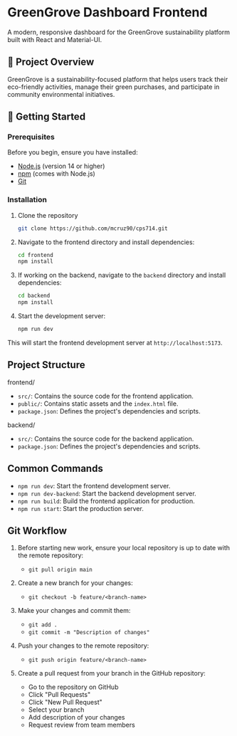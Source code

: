 # GreenGrove Dashboard Frontend

A modern, responsive dashboard for the GreenGrove sustainability platform built with React and Material-UI.

## 🌱 Project Overview

GreenGrove is a sustainability-focused platform that helps users track their eco-friendly activities, manage their green purchases, and participate in community environmental initiatives.

## 🚀 Getting Started

### Prerequisites

Before you begin, ensure you have installed:

- [Node.js](https://nodejs.org/) (version 14 or higher)
- [npm](https://www.npmjs.com/) (comes with Node.js)
- [Git](https://git-scm.com/downloads)

### Installation

1. Clone the repository

    ```bash
    git clone https://github.com/mcruz90/cps714.git
    ```

1. Navigate to the frontend directory and install dependencies:

    ```bash
    cd frontend
    npm install
    ```

1. If working on the backend, navigate to the `backend` directory and install dependencies:

    ```bash
    cd backend
    npm install
    ```

1. Start the development server:

    ```bash
    npm run dev
    ```

This will start the frontend development server at `http://localhost:5173`.

## Project Structure

frontend/

- `src/`: Contains the source code for the frontend application.
- `public/`: Contains static assets and the `index.html` file.
- `package.json`: Defines the project's dependencies and scripts.

backend/

- `src/`: Contains the source code for the backend application.
- `package.json`: Defines the project's dependencies and scripts.

## Common Commands

- `npm run dev`: Start the frontend development server.
- `npm run dev-backend`: Start the backend development server.
- `npm run build`: Build the frontend application for production.
- `npm run start`: Start the production server.

## Git Workflow

1. Before starting new work, ensure your local repository is up to date with the remote repository:
    - `git pull origin main`

1. Create a new branch for your changes:
    - `git checkout -b feature/<branch-name>`

1. Make your changes and commit them:
    - `git add .`
    - `git commit -m "Description of changes"`

1. Push your changes to the remote repository:
    - `git push origin feature/<branch-name>`

1. Create a pull request from your branch in the GitHub repository:
    - Go to the repository on GitHub
    - Click "Pull Requests"
    - Click "New Pull Request"
    - Select your branch
    - Add description of your changes
    - Request review from team members
